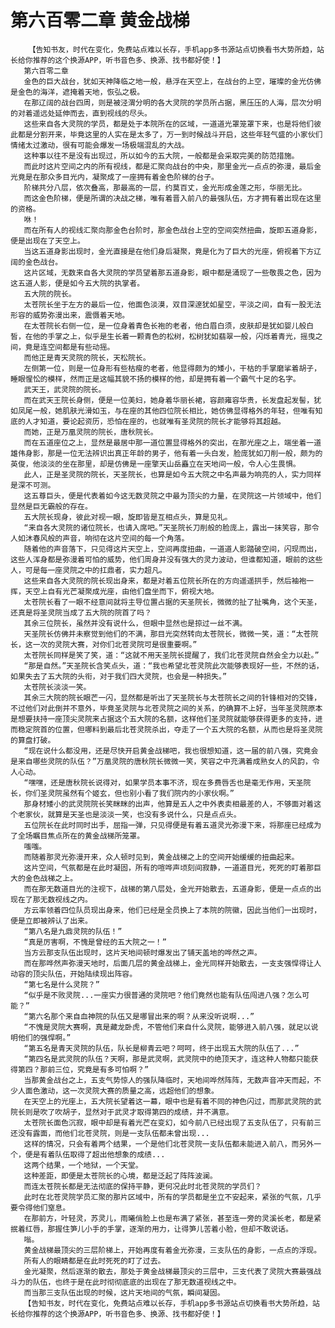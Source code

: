 # 第六百零二章 黄金战梯
        【告知书友，时代在变化，免费站点难以长存，手机app多书源站点切换看书大势所趋，站长给你推荐的这个换源APP，听书音色多、换源、找书都好使！】
       第六百零二章
       金色的巨大战台，犹如天神降临之地一般，悬浮在天空上，在战台的上空，璀璨的金光仿佛是金色的海洋，遮掩着天地，恢弘之极。
       在那辽阔的战台四周，则是被泾渭分明的各大灵院的学员所占据，黑压压的人海，层次分明的对着遥远处延伸而去，直到视线的尽头。
       这些来自各大灵院的学员，都是处于本院所在的区域，一道道光罩笼罩下来，也是将他们彼此都是分割开来，毕竟这里的人实在是太多了，万一到时候战斗开启，这些年轻气盛的小家伙们情绪太过激动，很有可能会爆发一场极端混乱的大战。
       这种事以往不是没有出现过，所以如今的五大院，一般都是会采取完美的防范措施。
       而此时这片空间之内的所有视线，都是汇聚向战台的中央，那里金光一点点的弥漫，最后金光竟是在那众多目光内，凝聚成了一座拥有着金色阶梯的台子。
       阶梯共分八层，依次叠高，那最高的一层，约莫百丈，金光形成金莲之形，华丽无比。
       而这金色阶梯，便是所谓的决战之梯，唯有着晋入前八的最强队伍，方才拥有着出现在这里的资格。
       咻！
       而在所有人的视线汇聚向那金色台阶时，那金色战台上空的空间突然扭曲，旋即五道身影，便是出现在了天空上。
       当这五道身影出现时，金光直接是在他们身后凝聚，竟是化为了巨大的光座，俯视着下方辽阔的金色战台。
       这片区域，无数来自各大灵院的学员望着那五道身影，眼中都是涌现了一些敬畏之色，因为这五道人影，便是如今五大院的执掌者。
       五大院的院长。
       太苍院长坐于左方的最后一位，他面色淡漠，双目深邃犹如星空，平淡之间，自有一股无法形容的威势弥漫出来，震慑着天地。
       在太苍院长右侧一位，是一位身着青色长袍的老者，他白眉白须，皮肤却是犹如婴儿般白皙，在他的手掌之上，似乎是生长着一颗青色的松树，松树犹如翡翠一般，闪烁着青光，摇曳之间，竟是连空间都是有些动摇。
       而他正是青天灵院的院长，天松院长。
       左侧第一位，则是一位身形有些枯瘦的老者，他显得颇为的矮小，干枯的手掌磨挲着胡子，睡眼惺忪的模样，然而正是这幅其貌不扬的模样的他，却是拥有着一个霸气十足的名字。
       武天王，武灵院的院长。
       而在武天王院长身侧，便是一位美妇，她身着华丽长裙，容颜雍容华贵，长发盘起发髻，犹如凤尾一般，她肌肤光滑如玉，与在座的其他四位院长相比，她仿佛显得格外的年轻，但唯有知底的人才知道，要论起资历，恐怕在座的，也就唯有圣灵院的院长才能够将其超越。
       而她，正是万凰灵院的院长，唐秋院长。
       而在五道座位之上，显然是最居中那一道位置显得格外的突出，在那光座之上，端坐着一道雄伟身影，那是一位无法辨识出真正年龄的男子，他有着一头白发，脸庞犹如刀削一般，颇为的英俊，他淡淡的坐在那里，却是仿佛是一座擎天山岳矗立在天地间一般，令人心生畏惧。
       此人，正是圣灵院的院长，天圣院长，也算是如今五大院之中名声最为响亮的人，实力同样是深不可测。
       这五尊巨头，便是代表着如今这无数灵院之中最为顶尖的力量，在灵院这一片领域中，他们显然是巨无霸般的存在。
       五大院长现身，彼此对视一眼，旋即皆是互相点头，算是见礼。
       “来自各大灵院的诸位院长，也请入席吧。”天圣院长刀削般的脸庞上，露出一抹笑容，那令人如沐春风般的声音，响彻在这片空间的每一个角落。
       随着他的声音落下，只见得这片天空上，空间再度扭曲，一道道人影踏破空间，闪现而出，这些人浑身都是弥漫着可怕的威势，他们周身并没有强大的灵力波动，但谁都知道，眼前的这些人，可是每一座灵院之中的扛鼎者，实力超凡。
       这些来自各大灵院的院长现出身来，都是对着五位院长所在的方向遥遥拱手，然后袖袍一挥，天空上自有光芒凝聚成光座，由他们盘坐而下，俯视大地。
       太苍院长看了一眼不经意间就将主导位置占据的天圣院长，微微的扯了扯嘴角，这个天圣，还真是将圣灵院当成了五大院的院首了吗？
       其余三位院长，虽然并没有说什么，但眼中显然也是掠过一丝不满。
       天圣院长仿佛并未察觉到他们的不满，那目光突然转向太苍院长，微微一笑，道：“太苍院长，这一次的灵院大赛，对你们北苍灵院可是很重要啊。”
       太苍院长同样是笑了笑，道：“这就不用天圣院长提醒了，我们北苍灵院自然会全力以赴。”
       “那是自然。”天圣院长含笑点头，道：“我也希望北苍灵院此次能够表现好一些，不然的话，如果失去了五大院的头衔，对于我们四大灵院，也会是一种损失。”
       太苍院长淡淡一笑。
       其余三大院的院长眼芒一闪，显然都是听出了天圣院长与太苍院长之间的针锋相对的交锋，不过他们对此倒并不意外，毕竟圣灵院与北苍灵院之间的关系，的确算不上好，当年圣灵院原本是想要扶持一座顶尖灵院来占据这个五大院的名额，这样他们圣灵院就能够获得更多的支持，进而稳定院首的位置，但哪料到最后北苍灵院杀出，夺走了一个五大院的名额，从而也是将圣灵院的算盘打破。
       “现在说什么都没用，还是尽快开启黄金战梯吧，我也很想知道，这一届的前八强，究竟会是来自哪些灵院的队伍？”万凰灵院的唐秋院长微微一笑，笑容之中充满着成熟女人的风韵，令人心动。
       “嘿嘿，还是唐秋院长说得对，如果学员本事不济，现在多费唇舌也是毫无作用，天圣院长，你们圣灵院虽然有个姬玄，但也别小看了我们院内的小家伙啊。”
       那身材矮小的武灵院院长笑眯眯的出声，他算是五人之中外表卖相最差的人，不够面对着这个老家伙，就算是天圣也是淡淡一笑，也没有多说什么，只是点点头。
       五位院长在此时同时出手，屈指一弹，只见得便是有着五道灵光弥漫下来，将那座已经成为了全场瞩目焦点所在的黄金战梯所笼罩。
       嗤嗤。
       而随着那灵光弥漫开来，众人顿时见到，黄金战梯之上的空间开始缓缓的扭曲起来。
       这片空间，气氛都是在此时凝固，所有的喧哗声顷刻间寂静，一道道目光，死死的盯着那巨大的金色战梯之上。
       而在那无数道目光的注视下，战梯的第八层处，金光开始散去，五道身影，便是一点点的出现在了那无数视线之内。
       方云率领着四位队员现出身来，他们已经是全员换上了本院的院徽，因此当他们一出现时，便是立即被辨认了出来。
       “第八名是九鼎灵院的队伍！”
       “真是厉害啊，不愧是曾经的五大院之一！”
       当方云那支队伍出现时，这片天地间顿时爆发出了铺天盖地的哗然之声。
       而在那哗然声弥漫天地时，后面几层的黄金战梯上，金光同样开始散去，一支支强悍得让人动容的顶尖队伍，开始陆续现出阵容。
       “第七名是什么灵院？”
       “似乎是不败灵院...一座实力很普通的灵院吧？他们竟然也能有队伍闯进八强？怎么可能？”
       “第六名那个来自血神院的队伍又是哪冒出来的啊？从来没听说啊...”
       “不愧是灵院大赛啊，真是藏龙卧虎，不管他们来自什么灵院，能够进入前八强，就足以说明他们的强悍啊。”
       “第五名是青天灵院的队伍，队长是柳青云吧？呵呵，终于出现五大院的队伍了...”
       “第四名是武灵院的队伍？天啊，那是武灵啊，武灵院中的绝顶天才，连这种人物都只能获得第四？那前三位，究竟是有多可怕啊？”
       当那黄金战台之上，五支气势惊人的强队降临时，天地间哗然阵阵，无数声音冲天而起，不少人面色激动，这一次灵院大赛的质量之高，远超他们的想象。
       在天空上的光座上，五大院长望着这一幕，眼中也是有着不同的神色闪过，而那武灵院的武院长则是吹了吹胡子，显然对于武灵才取得第四的成绩，并不满意。
       太苍院长面色沉寂，眼中却是有着光芒在变幻，如今前八已经出现了五支队伍了，只有前三还没有露面，而他们北苍灵院，则是一支队伍都未曾出现...
       这样的情况，只会有着两个结果，一个是他们北苍灵院一支队伍都未能进入前八，而另外一个，便是有着队伍取得了超出他想象的成绩...
       这两个结果，一个地狱，一个天堂。
       这种差距，即便是太苍院长的心境，都是泛起了阵阵波澜。
       而连太苍院长都是无法彻底的保持平静，更何况此时北苍灵院的学员们？
       此时在北苍灵院学员汇聚的那片区域中，所有的学员都是坐立不安起来，紧张的气氛，几乎要令得他们窒息。
       在那前方，叶轻灵，苏灵儿，雨曦俏脸上也是布满了紧张，甚至连一旁的灵溪长老，都是紧抿着红唇，那握住笋儿小手的手掌，逐渐的用力，让得笋儿苦着小脸，但却不敢说话。
       嗡。
       黄金战梯最顶尖的三层阶梯上，开始再度有着金光弥漫，三支队伍的身影，一点点的浮现。
       所有人的眼睛都是在此时死死的盯了过去。
       金光凝聚，然后逐渐的散去，那处于黄金战梯最顶尖的三层中，三支代表了灵院大赛最强战斗力的队伍，也终于是在此时彻彻底底的出现在了那无数道视线之中。
       而当那三支队伍出现的时候，这片天地间的气氛，瞬间凝固。
       【告知书友，时代在变化，免费站点难以长存，手机app多书源站点切换看书大势所趋，站长给你推荐的这个换源APP，听书音色多、换源、找书都好使！】
